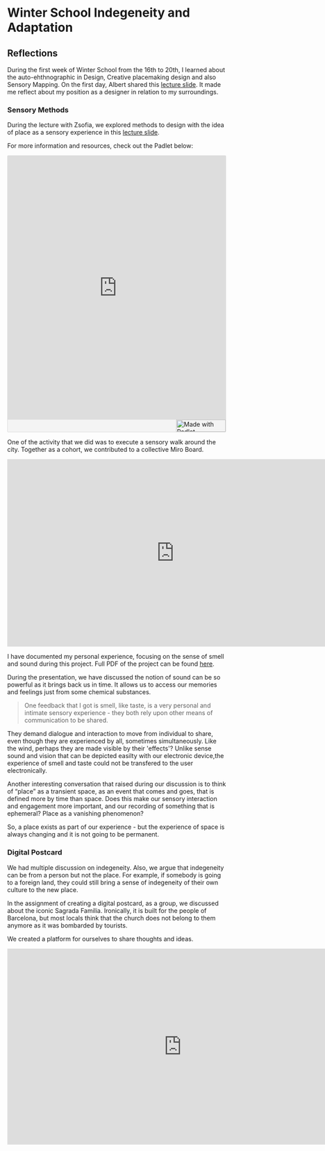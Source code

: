
# Winter School Indegeneity and Adaptation

## Reflections

During the first week of Winter School from the 16th to 20th, I learned about the auto-ehthnographic in Design, Creative placemaking design and also Sensory Mapping. On the first day, Albert shared this [lecture slide](../files/pdf/Winter%20School/Winter%20School_MethodologicalApproach.pdf). It made me reflect about my position as a designer in relation to my surroundings.

### Sensory Methods
During the lecture with Zsofia, we explored methods to design with the idea of place as a sensory experience in this [lecture slide](../files/pdf/Winter%20School/Sensory%20Methods_GSA_Winterschool_2023_small.pdf). 

For more information and resources, check out the Padlet below:

<div class="padlet-embed" style="border:1px solid rgba(0,0,0,0.1);border-radius:2px;box-sizing:border-box;overflow:hidden;position:relative;width:100%;background:#F4F4F4"><p style="padding:0;margin:0"><iframe src="https://padlet.com/embed/pzcqr64u6fvqklh4" frameborder="0" allow="camera;microphone;geolocation" style="width:100%;height:608px;display:block;padding:0;margin:0"></iframe></p><div style="display:flex;align-items:center;justify-content:end;margin:0;height:28px"><a href="https://padlet.com?ref=embed" style="display:block;flex-grow:0;margin:0;border:none;padding:0;text-decoration:none" target="_blank"><div style="display:flex;align-items:center;"><img src="https://padlet.net/embeds/made_with_padlet_2022.png" width="114" height="28" style="padding:0;margin:0;background:0 0;border:none;box-shadow:none" alt="Made with Padlet"></div></a></div></div>

One of the activity that we did was to execute a sensory walk around the city. Together as a cohort, we contributed to a collective Miro Board.

<iframe width="768" height="432" src="https://miro.com/app/live-embed/uXjVPxCpuWM=/?moveToViewport=-167942,-56781,576000,292800&embedId=301711962558" frameborder="0" scrolling="no" allow="fullscreen; clipboard-read; clipboard-write" allowfullscreen></iframe>

I have documented my personal experience, focusing on the sense of smell and sound during this project.
Full PDF of the project can be found [here](../files/pdf/Winter%20School/Winter%20Slides.pdf).

During the presentation, we have discussed the notion of sound can be so powerful as it brings back us in time. It allows us to access our memories and feelings just from some chemical substances.

>One feedback that I got is smell, like taste, is a very personal and intimate sensory experience - they both rely upon other means of communication to be shared.

They demand dialogue and interaction to move from individual to share, even though they are experienced by all, sometimes simultaneously. Like the wind, perhaps they are made visible by their 'effects'? Unlike sense sound and vision that can be depicted easilty with our electronic device,the experience of smell and taste could not be transfered to the user electronically.

Another interesting conversation that raised during our discussion is to think of “place” as a transient space, as an event that comes and goes, that is defined more by time than space. Does this make our sensory interaction and engagement more important, and our recording of something that is ephemeral? Place as a vanishing phenomenon?

So, a place exists as part of our experience - but the experience of space is always changing and it is not going to be permanent.

### Digital Postcard

We had multiple discussion on indegeneity. Also, we argue that indegeneity can be from a person but not the place. For example, if somebody is going to a foreign land, they could still bring a sense of indegeneity of their own culture to the new place.

In the assignment of creating a digital postcard, as a group, we discussed about the iconic Sagrada Familia. Ironically, it is built for the people of Barcelona, but most locals think that the church does not belong to them anymore as it was bombarded by tourists.

We created a platform for ourselves to share thoughts and ideas.

<iframe style="border: 1px solid rgba(0, 0, 0, 0.1);" width="800" height="450" src="https://www.figma.com/embed?embed_host=share&url=https%3A%2F%2Fwww.figma.com%2Ffile%2FiYuiesbOj0pfLo7Hb6XBBt%2FGroup-8-Winter-School-2022%3Fnode-id%3D0%253A1%26t%3De1IhdN8O0UHvUnov-1" allowfullscreen></iframe>